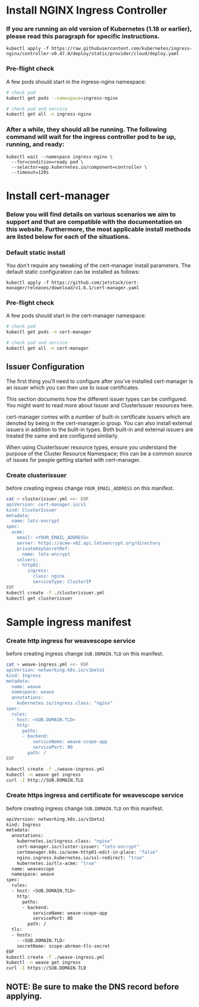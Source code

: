 # Install NGINX Ingress Controller
### If you are running an old version of Kubernetes (1.18 or earlier), please read this paragraph for specific instructions.
```
kubectl apply -f https://raw.githubusercontent.com/kubernetes/ingress-nginx/controller-v0.47.0/deploy/static/provider/cloud/deploy.yaml
```
### Pre-flight check
A few pods should start in the ingress-nginx namespace:

```bash
# check pod
kubectl get pods --namespace=ingress-nginx

# check pod and service
kubectl get all -n ingress-nginx
```
### After a while, they should all be running. The following command will wait for the ingress controller pod to be up, running, and ready:

```
kubectl wait --namespace ingress-nginx \
  --for=condition=ready pod \
  --selector=app.kubernetes.io/component=controller \
  --timeout=120s
```

# Install cert-manager
### Below you will find details on various scenarios we aim to support and that are compatible with the documentation on this website. Furthermore, the most applicable install methods are listed below for each of the situations.

### Default static install
You don’t require any tweaking of the cert-manager install parameters.
The default static configuration can be installed as follows:
```
kubectl apply -f https://github.com/jetstack/cert-manager/releases/download/v1.6.1/cert-manager.yaml
```
### Pre-flight check
A few pods should start in the cert-manager namespace:

```bash
# check pod
kubectl get pods -n cert-manager

# check pod and service
kubectl get all -n cert-manager
```


## Issuer Configuration
The first thing you’ll need to configure after you’ve installed cert-manager is an issuer which you can then use to issue certificates.

This section documents how the different issuer types can be configured. You might want to read more about Issuer and ClusterIssuer resources here.

cert-manager comes with a number of built-in certificate issuers which are denoted by being in the cert-manager.io group. You can also install external issuers in addition to the built-in types. Both built-in and external issuers are treated the same and are configured similarly.

When using ClusterIssuer resource types, ensure you understand the purpose of the Cluster Resource Namespace; this can be a common source of issues for people getting started with cert-manager.

### Create clusterissuer

before creating ingress change `YOUR_EMAIL_ADDRESS` on this manifest.

```bash
cat > clusterissuer.yml <<- EOF
apiVersion: cert-manager.io/v1
kind: ClusterIssuer
metadata:
  name: lets-encrypt
spec:
  acme:
    email: <YOUR_EMAIL_ADDRESS>
    server: https://acme-v02.api.letsencrypt.org/directory
    privateKeySecretRef:
      name: lets-encrypt
    solvers:
    - http01:
        ingress:
          class: nginx
          serviceType: ClusterIP
EOF
kubectl create -f ./clusterissuer.yml
kubectl get clusterissuer
```

# Sample ingress manifest
### Create http ingress for weavescope service

before creating ingress change `SUB.DOMAIN.TLD` on this manifest.
```bash
cat > weave-ingress.yml <<- EOF
apiVersion: networking.k8s.io/v1beta1
kind: Ingress
metadata:
  name: weave
  namespace: weave
  annotations:
    kubernetes.io/ingress.class: "nginx"
spec:
  rules:
  - host: <SUB.DOMAIN.TLD>
    http:
      paths:
      - backend:
          serviceName: weave-scope-app
          servicePort: 80
        path: /
EOF

kubectl create -f ./weave-ingress.yml
kubectl -n weave get ingress
curl -I http://SUB.DOMAIN.TLD
```
### Create https ingress and certificate for weavescope service

before creating ingress change `SUB.DOMAIN.TLD` on this manifest.

```bash
apiVersion: networking.k8s.io/v1beta1
kind: Ingress
metadata:
  annotations:
    kubernetes.io/ingress.class: "nginx"    
    cert-manager.io/cluster-issuer: "lets-encrypt"
    certmanager.k8s.io/acme-http01-edit-in-place: "false"
    nginx.ingress.kubernetes.io/ssl-redirect: "true"
    kubernetes.io/tls-acme: "true"
  name: weavescope
  namespace: weave
spec:
  rules:
  - host: <SUB.DOMAIN.TLD>
    http:
      paths:
      - backend:
          serviceName: weave-scope-app
          servicePort: 80
        path: /
  tls:
  - hosts:
    - <SUB.DOMAIN.TLD>
    secretName: scope-abrman-tls-secret
EOF
kubectl create -f ./weave-ingress.yml
kubectl -n weave get ingress
curl -I https://SUB.DOMAIN.TLD
```
## **NOTE:** Be sure to make the DNS record before applying.